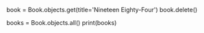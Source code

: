book = Book.objects.get(title='Nineteen Eighty-Four')
book.delete()

books = Book.objects.all()
print(books)
